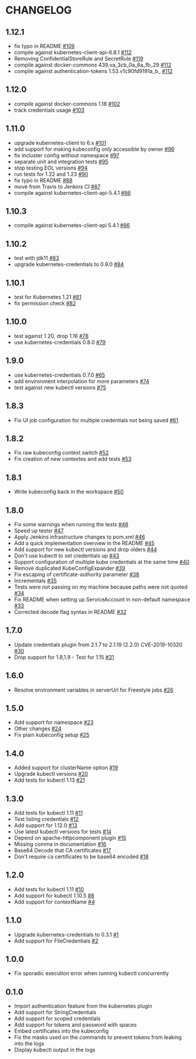 CHANGELOG
=========

1.12.1
-----
* fix typo in README [#109](https://github.com/jenkinsci/kubernetes-cli-plugin/pull/109)
* compile against kubernetes-client-api-6.8.1 [#112](https://github.com/jenkinsci/kubernetes-cli-plugin/pull/112)
* Removing ConfidentialStoreRule and SecretRule [#119](https://github.com/jenkinsci/kubernetes-cli-plugin/pull/119)
* compile against docker-commons 439.va_3cb_0a_6a_fb_29 [#112](https://github.com/jenkinsci/kubernetes-cli-plugin/pull/112)
* compile against authentication-tokens 1.53.v1c90fd9191a_b_ [#112](https://github.com/jenkinsci/kubernetes-cli-plugin/pull/112)

1.12.0
-----
* compile against docker-commons 1.18 [#102](https://github.com/jenkinsci/kubernetes-cli-plugin/pull/102)
* track credentials usage [#103](https://github.com/jenkinsci/kubernetes-cli-plugin/pull/103)

1.11.0
-----
* upgrade kubernetes-client to 6.x [#101](https://github.com/jenkinsci/kubernetes-cli-plugin/pull/101)
* add support for making kubeconfig only accessible by owner [#96](https://github.com/jenkinsci/kubernetes-cli-plugin/pull/96)
* fix incluster config without namespace [#97](https://github.com/jenkinsci/kubernetes-cli-plugin/pull/97)
* separate unit and integration tests [#95](https://github.com/jenkinsci/kubernetes-cli-plugin/pull/95)
* stop testing EOL versions [#94](https://github.com/jenkinsci/kubernetes-cli-plugin/pull/94)
* run tests for 1.22 and 1.23 [#90](https://github.com/jenkinsci/kubernetes-cli-plugin/pull/90)
* fix typo in README [#88](https://github.com/jenkinsci/kubernetes-cli-plugin/pull/88)
* move from Travis to Jenkins CI [#87](https://github.com/jenkinsci/kubernetes-cli-plugin/pull/87)
* compile against kubernetes-client-api-5.4.1 [#86](https://github.com/jenkinsci/kubernetes-cli-plugin/pull/86)

1.10.3
-----
* compile against kubernetes-client-api 5.4.1 [#86](https://github.com/jenkinsci/kubernetes-cli-plugin/pull/86)

1.10.2
-----
* test with jdk11 [#83](https://github.com/jenkinsci/kubernetes-cli-plugin/pull/83)
* upgrade kubernetes-credentials to 0.9.0 [#84](https://github.com/jenkinsci/kubernetes-cli-plugin/pull/84)

1.10.1
-----
* test for Kubernetes 1.21 [#81](https://github.com/jenkinsci/kubernetes-cli-plugin/pull/81)
* fix permission check [#82](https://github.com/jenkinsci/kubernetes-cli-plugin/pull/82)

1.10.0
-----
* test against 1.20, drop 1.16 [#78](https://github.com/jenkinsci/kubernetes-cli-plugin/pull/78)
* use kubernetes-credentials 0.8.0 [#79](https://github.com/jenkinsci/kubernetes-cli-plugin/pull/79)

1.9.0
-----
* use kubernetes-credentials 0.7.0 [#65](https://github.com/jenkinsci/kubernetes-cli-plugin/pull/65)
* add environment interpolation for more parameters [#74](https://github.com/jenkinsci/kubernetes-cli-plugin/pull/74)
* test against new kubectl versions [#75](https://github.com/jenkinsci/kubernetes-cli-plugin/pull/75)

1.8.3
-----
* Fix UI job configuration for multiple credentials not being saved [#61](https://github.com/jenkinsci/kubernetes-cli-plugin/pull/61)

1.8.2
-----
* Fix raw kubeconfig context switch [#52](https://github.com/jenkinsci/kubernetes-cli-plugin/pull/52)
* Fix creation of new contextes and add tests [#53](https://github.com/jenkinsci/kubernetes-cli-plugin/pull/53)

1.8.1
-----
* Write kubeconfig back in the workspace [#50](https://github.com/jenkinsci/kubernetes-cli-plugin/pull/50)

1.8.0
-----
* Fix some warnings when running the tests [#48](https://github.com/jenkinsci/kubernetes-cli-plugin/pull/48)
* Speed up testsr [#47](https://github.com/jenkinsci/kubernetes-cli-plugin/pull/47)
* Apply Jenkins infrastructure changes to pom.xml [#46](https://github.com/jenkinsci/kubernetes-cli-plugin/pull/46)
* Add a quick implementation overview in the README [#45](https://github.com/jenkinsci/kubernetes-cli-plugin/pull/45)
* Add support for new kubectl versions and drop olders [#44](https://github.com/jenkinsci/kubernetes-cli-plugin/pull/44)
* Don't use kubectl to set credentials up [#43](https://github.com/jenkinsci/kubernetes-cli-plugin/pull/43)
* Support configuration of multiple kube credentials at the same time [#40](https://github.com/jenkinsci/kubernetes-cli-plugin/pull/40)
* Remove duplicated KubeConfigExpander [#39](https://github.com/jenkinsci/kubernetes-cli-plugin/pull/39)
* Fix escaping of certificate-authority parameter [#38](https://github.com/jenkinsci/kubernetes-cli-plugin/pull/38)
* Incrementals [#35](https://github.com/jenkinsci/kubernetes-cli-plugin/pull/35)
* Tests were not passing on my machine because paths were not quoted [#34](https://github.com/jenkinsci/kubernetes-cli-plugin/pull/34)
* Fix README when setting up ServiceAccount in non-default namespace [#33](https://github.com/jenkinsci/kubernetes-cli-plugin/pull/33)
* Corrected decode flag syntax in README [#32](https://github.com/jenkinsci/kubernetes-cli-plugin/pull/32)

1.7.0
-----
* Update credentials plugin from 2.1.7 to 2.1.19 (2.2.0) CVE-2019-10320 [#30](https://github.com/jenkinsci/kubernetes-cli-plugin/pull/30)
* Drop support for 1.8,1.9 - Test for 1.15 [#31](https://github.com/jenkinsci/kubernetes-cli-plugin/pull/31)

1.6.0
-----
* Resolve environment variables in serverUrl for Freestyle jobs [#26](https://github.com/jenkinsci/kubernetes-cli-plugin/pull/26)

1.5.0
-----
* Add support for namespace [#23](https://github.com/jenkinsci/kubernetes-cli-plugin/pull/23)
* Other changes [#24](https://github.com/jenkinsci/kubernetes-cli-plugin/pull/24)
* Fix plain kubeconfig setup [#25](https://github.com/jenkinsci/kubernetes-cli-plugin/pull/25)

1.4.0
-----
* Added support for clusterName option [#19](https://github.com/jenkinsci/kubernetes-cli-plugin/pull/19)
* Upgrade kubectl versions [#20](https://github.com/jenkinsci/kubernetes-cli-plugin/pull/20)
* Add tests for kubectl 1.13 [#21](https://github.com/jenkinsci/kubernetes-cli-plugin/pull/21)

1.3.0
-----
* Add tests for kubectl 1.11 [#11](https://github.com/jenkinsci/kubernetes-cli-plugin/pull/11)
* Test listing credentials [#12](https://github.com/jenkinsci/kubernetes-cli-plugin/pull/12)
* Add support for 1.12.0 [#13](https://github.com/jenkinsci/kubernetes-cli-plugin/pull/13)
* Use latest kubectl versions for tests [#14](https://github.com/jenkinsci/kubernetes-cli-plugin/pull/14)
* Depend on apache-httpcomponent plugin [#15](https://github.com/jenkinsci/kubernetes-cli-plugin/pull/15)
* Missing comma in documentation [#16](https://github.com/jenkinsci/kubernetes-cli-plugin/pull/16)
* Base64 Decode that CA certificates [#17](https://github.com/jenkinsci/kubernetes-cli-plugin/pull/17)
* Don't require ca certificates to be base64 encoded [#18](https://github.com/jenkinsci/kubernetes-cli-plugin/pull/18)

1.2.0
-----
* Add tests for kubectl 1.11 [#10](https://github.com/jenkinsci/kubernetes-cli-plugin/pull/10)
* Add support for kubectl 1.10.5 [#8](https://github.com/jenkinsci/kubernetes-cli-plugin/pull/8)
* Add support for contextName [#4](https://github.com/jenkinsci/kubernetes-cli-plugin/pull/4)

1.1.0
-----
* Upgrade kubernetes-credentials to 0.3.1 [#1](https://github.com/jenkinsci/kubernetes-cli-plugin/pull/1)
* Add support for FileCredentials [#2](https://github.com/jenkinsci/kubernetes-cli-plugin/pull/2)

1.0.0
-----
* Fix sporadic execution error when running kubectl concurrently

0.1.0
-----
* Import authentication feature from the kubernetes plugin
* Add support for StringCredentials
* Add support for scoped credentials
* Add support for tokens and password with spaces
* Embed certificates into the kubeconfig
* Fix the masks used on the commands to prevent tokens from leaking into the logs
* Display kubectl output in the logs
